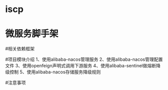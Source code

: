 # iscp
微服务脚手架
======
#相关依赖框架


#项目模块介绍
1、使用alibaba-nacos管理服务
2、使用alibaba-nacos管理配置文件
3、使用openfeign声明式调用下游服务
4、使用alibaba-sentinel做熔断降级控制
5、使用alibaba-nacos存储服务降级规则

#注意事项
